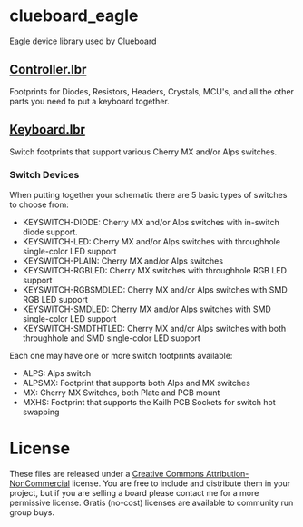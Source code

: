 # clueboard_eagle

Eagle device library used by Clueboard

## [Controller.lbr](Controller.lbr)

Footprints for Diodes, Resistors, Headers, Crystals, MCU's, and all the other
parts you need to put a keyboard together.

## [Keyboard.lbr](Keyboard.lbr)

Switch footprints that support various Cherry MX and/or Alps switches.

### Switch Devices

When putting together your schematic there are 5 basic types of switches to choose
from:

* KEYSWITCH-DIODE: Cherry MX and/or Alps switches with in-switch diode support.
* KEYSWITCH-LED: Cherry MX and/or Alps switches with throughhole single-color LED support
* KEYSWITCH-PLAIN: Cherry MX and/or Alps switches
* KEYSWITCH-RGBLED: Cherry MX switches with throughhole RGB LED support
* KEYSWITCH-RGBSMDLED: Cherry MX and/or Alps switches with SMD RGB LED support
* KEYSWITCH-SMDLED: Cherry MX and/or Alps switches with SMD single-color LED support
* KEYSWITCH-SMDTHTLED: Cherry MX and/or Alps switches with both throughhole and SMD single-color LED support

Each one may have one or more switch footprints available:

* ALPS: Alps switch
* ALPSMX: Footprint that supports both Alps and MX switches
* MX: Cherry MX Switches, both Plate and PCB mount
* MXHS: Footprint that supports the Kailh PCB Sockets for switch hot swapping

# License

These files are released under a [Creative Commons Attribution-NonCommercial](LICENSE.md) license. You are free to include and distribute them in your project, but if you are selling a board please contact me for a more permissive license. Gratis (no-cost) licenses are available to community run group buys.
